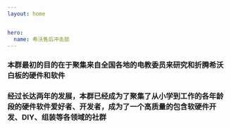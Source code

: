 ```yaml
---
layout: home


hero:
  name: 希沃售后冲击部
---
```


### 本群最初的目的在于聚集来自全国各地的电教委员来研究和折腾希沃白板的硬件和软件

### 经过长达两年的发展，本群已经成为了聚集了从小学到工作的各年龄段的硬件软件爱好者、开发者，成为了一个高质量的包含软硬件开发、DIY、组装等各领域的社群